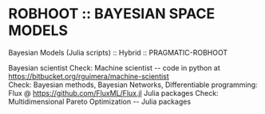    # ROBHOOT :: BAYESIAN SPACE MODELS

Bayesian Models (Julia scripts) :: Hybrid :: PRAGMATIC-ROBHOOT



Bayesian scientist
       Check: Machine scientist -- code in python at https://bitbucket.org/rguimera/machine-scientist  
       Check: Bayesian methods, Bayesian Networks, Differentiable programming: 
       Flux @ https://github.com/FluxML/Flux.jl Julia packages
       Check: Multidimensional Pareto Optimization -- Julia packages
